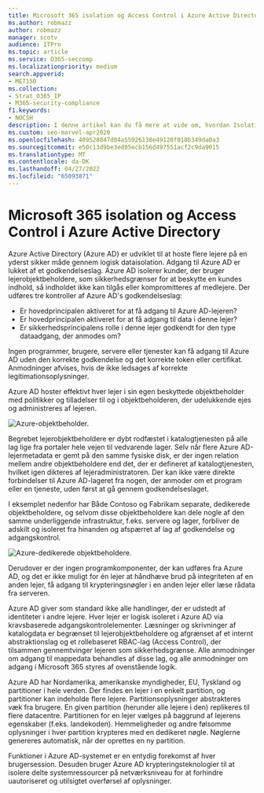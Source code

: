 ```yaml
---
title: Microsoft 365 isolation og Access Control i Azure Active Directory
ms.author: robmazz
author: robmazz
manager: scotv
audience: ITPro
ms.topic: article
ms.service: O365-seccomp
ms.localizationpriority: medium
search.appverid:
- MET150
ms.collection:
- Strat_O365_IP
- M365-security-compliance
f1.keywords:
- NOCSH
description: I denne artikel kan du få mere at vide om, hvordan Isolation og Access Control fungerer for at holde data for flere lejere isoleret fra hinanden inden for Azure Active Directory.
ms.custom: seo-marvel-apr2020
ms.openlocfilehash: 409528847d04a55926138e49128f018b349da0a3
ms.sourcegitcommit: e50c13d9be3ed05ecb156d497551acf2c9da9015
ms.translationtype: MT
ms.contentlocale: da-DK
ms.lasthandoff: 04/27/2022
ms.locfileid: "65093871"
---
```

# <a name="microsoft-365-isolation-and-access-control-in-azure-active-directory"></a>Microsoft 365 isolation og Access Control i Azure Active Directory

Azure Active Directory (Azure AD) er udviklet til at hoste flere lejere på en yderst sikker måde gennem logisk dataisolation. Adgang til Azure AD er lukket af et godkendelseslag. Azure AD isolerer kunder, der bruger lejerobjektbeholdere, som sikkerhedsgrænser for at beskytte en kundes indhold, så indholdet ikke kan tilgås eller kompromitteres af medlejere. Der udføres tre kontroller af Azure AD's godkendelseslag:

- Er hovedprincipalen aktiveret for at få adgang til Azure AD-lejeren?
- Er hovedprincipalen aktiveret for at få adgang til data i denne lejer?
- Er sikkerhedsprincipalens rolle i denne lejer godkendt for den type dataadgang, der anmodes om?

Ingen programmer, brugere, servere eller tjenester kan få adgang til Azure AD uden den korrekte godkendelse og det korrekte token eller certifikat. Anmodninger afvises, hvis de ikke ledsages af korrekte legitimationsoplysninger.

Azure AD hoster effektivt hver lejer i sin egen beskyttede objektbeholder med politikker og tilladelser til og i objektbeholderen, der udelukkende ejes og administreres af lejeren.
 
![Azure-objektbeholder.](../media/office-365-isolation-azure-container.png)

Begrebet lejerobjektbeholdere er dybt rodfæstet i katalogtjenesten på alle lag lige fra portaler hele vejen til vedvarende lager. Selv når flere Azure AD-lejermetadata er gemt på den samme fysiske disk, er der ingen relation mellem andre objektbeholdere end det, der er defineret af katalogtjenesten, hvilket igen dikteres af lejeradministratoren. Der kan ikke være direkte forbindelser til Azure AD-lageret fra nogen, der anmoder om et program eller en tjeneste, uden først at gå gennem godkendelseslaget.

I eksemplet nedenfor har Både Contoso og Fabrikam separate, dedikerede objektbeholdere, og selvom disse objektbeholdere kan dele nogle af den samme underliggende infrastruktur, f.eks. servere og lager, forbliver de adskilt og isoleret fra hinanden og afspærret af lag af godkendelse og adgangskontrol.
 
![Azure-dedikerede objektbeholdere.](../media/office-365-isolation-azure-dedicated-containers.png)

Derudover er der ingen programkomponenter, der kan udføres fra Azure AD, og det er ikke muligt for én lejer at håndhæve brud på integriteten af en anden lejer, få adgang til krypteringsnøgler i en anden lejer eller læse rådata fra serveren.

Azure AD giver som standard ikke alle handlinger, der er udstedt af identiteter i andre lejere. Hver lejer er logisk isoleret i Azure AD via kravsbaserede adgangskontrolelementer. Læsninger og skrivninger af katalogdata er begrænset til lejerobjektbeholdere og afgrænset af et internt abstraktionslag og et rollebaseret RBAC-lag (Access Control), der tilsammen gennemtvinger lejeren som sikkerhedsgrænse. Alle anmodninger om adgang til mappedata behandles af disse lag, og alle anmodninger om adgang i Microsoft 365 styres af ovenstående logik.

Azure AD har Nordamerika, amerikanske myndigheder, EU, Tyskland og partitioner i hele verden. Der findes en lejer i en enkelt partition, og partitioner kan indeholde flere lejere. Partitionsoplysninger abstrakteres væk fra brugere. En given partition (herunder alle lejere i den) replikeres til flere datacentre. Partitionen for en lejer vælges på baggrund af lejerens egenskaber (f.eks. landekoden). Hemmeligheder og andre følsomme oplysninger i hver partition krypteres med en dedikeret nøgle. Nøglerne genereres automatisk, når der oprettes en ny partition.

Funktioner i Azure AD-systemet er en entydig forekomst af hver brugersession. Desuden bruger Azure AD krypteringsteknologier til at isolere delte systemressourcer på netværksniveau for at forhindre uautoriseret og utilsigtet overførsel af oplysninger.
